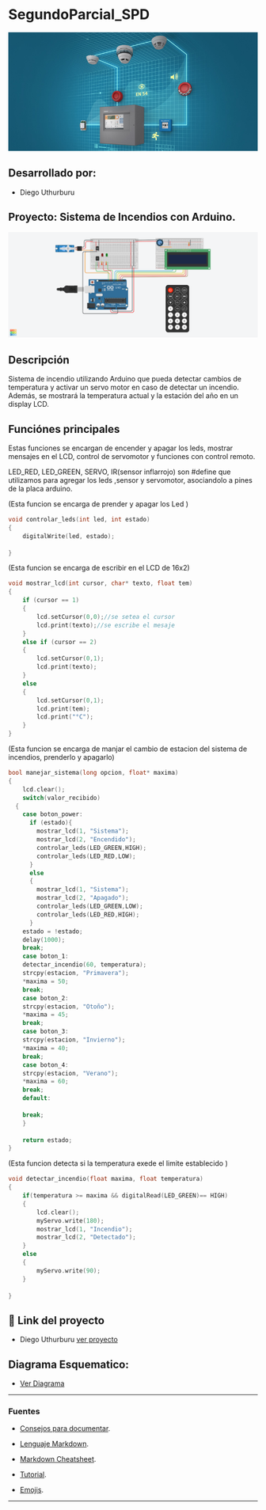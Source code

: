 # SegundoParcial_SPD

![Tinkercad](Segundo_parcial/Img/siemens-sistema-contraincendios-edificios-pequenos-medianos.png)


## Desarrollado por: 
- Diego Uthurburu


## Proyecto: Sistema de Incendios con Arduino.
![Tinkercad](Segundo_parcial/Img/Sistema_contra_incendio.png)


## Descripción
Sistema de incendio utilizando Arduino que pueda
detectar cambios de temperatura y activar un servo motor en caso de detectar un incendio.
Además, se mostrará la temperatura actual y la estación del año en un display LCD.


## Funciónes principales
Estas funciones se encargan de encender y apagar los leds, mostrar mensajes en el LCD, control de servomotor y funciones con control remoto.

  LED_RED, LED_GREEN, SERVO, IR(sensor inflarrojo)
 son #define que utilizamos para agregar los leds ,sensor y servomotor, asociandolo a pines de la placa arduino.

(Esta funcion se encarga de prender y apagar los Led )

~~~ C++ (lenguaje en el que esta escrito)
void controlar_leds(int led, int estado)
{
	digitalWrite(led, estado);

}
~~~
(Esta funcion se encarga de escribir en el LCD de 16x2)

~~~ C++ (lenguaje en el que esta escrito)
void mostrar_lcd(int cursor, char* texto, float tem)
{ 
	if (cursor == 1)
    {	
		lcd.setCursor(0,0);//se setea el cursor
		lcd.print(texto);//se escribe el mesaje
    }
  	else if (cursor == 2) 
  	{
		lcd.setCursor(0,1);
    	lcd.print(texto);
  	}
  	else
  	{
      	lcd.setCursor(0,1);
    	lcd.print(tem);
      	lcd.print("°C");
  	}
}
~~~

  (Esta funcion se encarga de manjar el cambio de estacion del sistema de incendios, prenderlo y apagarlo)
~~~ C++ (lenguaje en el que esta escrito)
bool manejar_sistema(long opcion, float* maxima)
{
	lcd.clear();
	switch(valor_recibido)
  {
    case boton_power:
      if (estado){
        mostrar_lcd(1, "Sistema");
        mostrar_lcd(2, "Encendido");
        controlar_leds(LED_GREEN,HIGH);
        controlar_leds(LED_RED,LOW);
      }
      else
      {
        mostrar_lcd(1, "Sistema");
        mostrar_lcd(2, "Apagado");
        controlar_leds(LED_GREEN,LOW);
        controlar_leds(LED_RED,HIGH);
      }
    estado = !estado; 
    delay(1000);  
    break;
    case boton_1:
    detectar_incendio(60, temperatura);
    strcpy(estacion, "Primavera");
    *maxima = 50;
    break;
    case boton_2:
    strcpy(estacion, "Otoño");
    *maxima = 45;
    break;
    case boton_3:
    strcpy(estacion, "Invierno");
    *maxima = 40;
    break;
    case boton_4:
    strcpy(estacion, "Verano"); 
    *maxima = 60;
    break;
    default:

    break;
	}

	return estado; 
}
~~~

 (Esta funcion detecta si la temperatura exede el limite establecido )
~~~ C++ (lenguaje en el que esta escrito)
void detectar_incendio(float maxima, float temperatura)
{
	if(temperatura >= maxima && digitalRead(LED_GREEN)== HIGH)
    {	
      	lcd.clear();
    	myServo.write(180);
      	mostrar_lcd(1, "Incendio");
        mostrar_lcd(2, "Detectado");
    }
  	else
    {
    	myServo.write(90);
    }

}
~~~



## :robot: Link del proyecto

- Diego Uthurburu [ver proyecto](https://www.tinkercad.com/things/dUAMHj36BN8-segundoparcial-uthurburu-diego-1b/editel?sharecode=T01nyrNV-1RsKVK0F_79X5pnzPjwDI30ipUuflP0Tqo)

## Diagrama Esquematico:
- [Ver Diagrama](Segundo_parcial/Img/Segundo_Parcial_Diagrama.pdf)
---
### Fuentes
- [Consejos para documentar](https://www.sohamkamani.com/how-to-write-good-documentation/#architecture-documentation).

- [Lenguaje Markdown](https://markdown.es/sintaxis-markdown/#linkauto).

- [Markdown Cheatsheet](https://github.com/adam-p/markdown-here/wiki/Markdown-Cheatsheet).

- [Tutorial](https://www.youtube.com/watch?v=oxaH9CFpeEE).

- [Emojis](https://gist.github.com/rxaviers/7360908).

---
